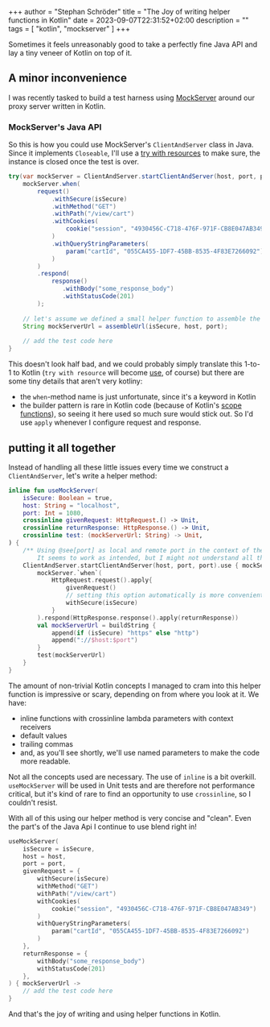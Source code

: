 +++
author = "Stephan Schröder"
title = "The Joy of writing helper functions in Kotlin"
date = 2023-09-07T22:31:52+02:00
description = ""
tags = [
    "kotlin", "mockserver"
]
+++

Sometimes it feels unreasonably good to take a perfectly fine Java API and lay a tiny veneer of Kotlin on top of it.

## A minor inconvenience

I was recently tasked to build a test harness using [MockServer](https://www.mock-server.com/) around our proxy server
written in Kotlin.

### MockServer's Java API

So this is how you could use MockServer's `ClientAndServer` class in Java. Since it implements `Closeable`,
I'll use a [try with resources](https://www.baeldung.com/java-try-with-resources) to make sure, the instance is
closed once the test is over.
```java
try(var mockServer = ClientAndServer.startClientAndServer(host, port, port)) {
    mockServer.when(
        request()
            .withSecure(isSecure)
            .withMethod("GET")
            .withPath("/view/cart")
            .withCookies(
                cookie("session", "4930456C-C718-476F-971F-CB8E047AB349")
            )
            .withQueryStringParameters(
                param("cartId", "055CA455-1DF7-45BB-8535-4F83E7266092")
            )
        )
        .respond(
            response()
               .withBody("some_response_body")
               .withStatusCode(201)
        );
    
    // let's assume we defined a small helper function to assemble the url of the mockServer
    String mockServerUrl = assembleUrl(isSecure, host, port);
    
    // add the test code here
}
```
This doesn't look half bad, and we could probably simply translate this 1-to-1 to Kotlin
(`try with resource` will become [use](https://kotlinlang.org/api/latest/jvm/stdlib/kotlin.io/use.html), of course)
but there are some tiny details that aren't very kotliny:
- the `when`-method name is just unfortunate, since it's a keyword in Kotlin
- the builder pattern is rare in Kotlin code (because of Kotlin's [scope functions](https://kotlinlang.org/docs/scope-functions.html)),
so seeing it here used so much sure would stick out. So I'd use `apply` whenever I configure request and response.

## putting it all together

Instead of handling all these little issues every time we construct a `ClientAndServer`, let's write a helper method:

```kotlin
inline fun useMockServer(
    isSecure: Boolean = true,
    host: String = "localhost",
    port: Int = 1080,
    crossinline givenRequest: HttpRequest.() -> Unit,
    crossinline returnResponse: HttpResponse.() -> Unit,
    crossinline test: (mockServerUrl: String) -> Unit,
) {
    /** Using @see[port] as local and remote port in the context of the mock server.
        It seems to work as intended, but I might not understand all the implications.*/
    ClientAndServer.startClientAndServer(host, port, port).use { mockServer: ClientAndServer ->
        mockServer.`when`(
            HttpRequest.request().apply{
                givenRequest()
                // setting this option automatically is more convenient, but a bit magic
                withSecure(isSecure)
            }
        ).respond(HttpResponse.response().apply(returnResponse))
        val mockServerUrl = buildString {
            append(if (isSecure) "https" else "http")
            append("://$host:$port")
        }
        test(mockServerUrl)
    }
}
```
The amount of non-trivial Kotlin concepts I managed to cram into this helper function is impressive or scary, depending on from where you look at it. We have: 
- inline functions with crossinline lambda parameters with context receivers
- default values
- trailing commas
- and, as you'll see shortly, we'll use named parameters to make the code more readable.

Not all the concepts used are necessary. The use of `inline` is a bit overkill. `useMockServer` will be used in Unit tests and are therefore not performance critical,
but it's kind of rare to find an opportunity to use `crossinline`, so I couldn't resist.

With all of this using our helper method is very concise and "clean".
Even the part's of the Java Api I continue to use blend right in!
```kotlin
useMockServer(
    isSecure = isSecure,
    host = host,
    port = port,
    givenRequest = {
        withSecure(isSecure)
        withMethod("GET")
        withPath("/view/cart")
        withCookies(
            cookie("session", "4930456C-C718-476F-971F-CB8E047AB349")
        )
        withQueryStringParameters(
            param("cartId", "055CA455-1DF7-45BB-8535-4F83E7266092")
        )
    },
    returnResponse = {
        withBody("some_response_body")
        withStatusCode(201)
    },
) { mockServerUrl ->
    // add the test code here
}
```
And that's the joy of writing and using helper functions in Kotlin.
